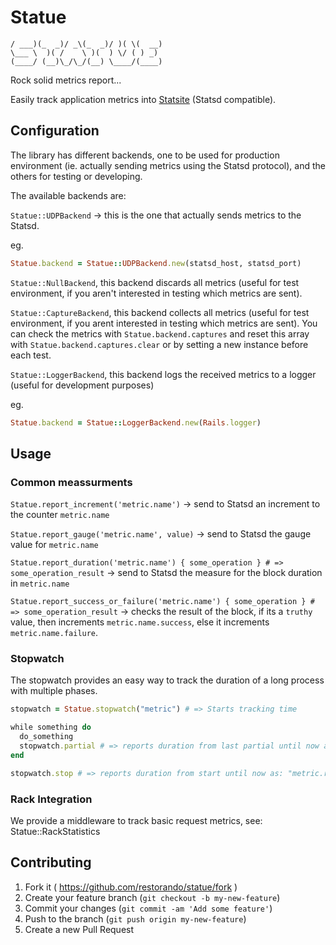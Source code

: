 # Statue

    / ___)(_  _)/ _\(_  _)/ )( \(  __)
    \___ \  )( /    \ )(  ) \/ ( ) _)
    (____/ (__)\_/\_/(__) \____/(____)
Rock solid metrics report...

Easily track application metrics into [Statsite](https://github.com/armon/statsite) (Statsd compatible).

## Configuration

The library has different backends, one to be used for production environment (ie. actually
 sending metrics using the Statsd protocol), and the others for testing or developing.

The available backends are:

`Statue::UDPBackend` -> this is the one that actually sends metrics to the Statsd.

eg.
```ruby
Statue.backend = Statue::UDPBackend.new(statsd_host, statsd_port)
```

`Statue::NullBackend`, this backend discards all metrics (useful for test environment, if you
aren't interested in testing which metrics are sent).

`Statue::CaptureBackend`, this backend collects all metrics (useful for test environment, if you
arent interested in testing which metrics are sent). You can check the metrics with `Statue.backend.captures`
and reset this array with `Statue.backend.captures.clear` or by setting a new instance before each test.

`Statue::LoggerBackend`, this backend logs the received metrics to a logger (useful for development purposes)

eg.
```ruby
Statue.backend = Statue::LoggerBackend.new(Rails.logger)
```

## Usage

### Common meassurments

`Statue.report_increment('metric.name')` -> send to Statsd an increment to the counter `metric.name`

`Statue.report_gauge('metric.name', value)` -> send to Statsd the gauge value for `metric.name`

`Statue.report_duration('metric.name') { some_operation } # => some_operation_result` -> send to Statsd the
measure for the block duration in `metric.name`

`Statue.report_success_or_failure('metric.name') { some_operation } # => some_operation_result` -> checks the
result of the block, if its a `truthy` value, then increments `metric.name.success`, else it increments
`metric.name.failure`.

### Stopwatch

The stopwatch provides an easy way to track the duration of a long process with multiple phases.

```ruby
stopwatch = Statue.stopwatch("metric") # => Starts tracking time

while something do
  do_something
  stopwatch.partial # => reports duration from last partial until now as: "metric.runtime.partial"
end

stopwatch.stop # => reports duration from start until now as: "metric.runtime.total"
```

### Rack Integration

We provide a middleware to track basic request metrics, see: Statue::RackStatistics

## Contributing

1. Fork it ( https://github.com/restorando/statue/fork )
2. Create your feature branch (`git checkout -b my-new-feature`)
3. Commit your changes (`git commit -am 'Add some feature'`)
4. Push to the branch (`git push origin my-new-feature`)
5. Create a new Pull Request
